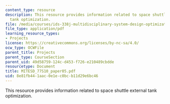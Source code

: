 ```yaml
---
content_type: resource
description: This resource provides information related to space shuttle external
  tank optimization.
file: /media/courses/ids-338j-multidisciplinary-system-design-optimization-spring-2010/8e81fb441aac0e1ec0bcb11d29e6bc46_MITESD_77S10_paper05.pdf
file_type: application/pdf
learning_resource_types:
- Projects
license: https://creativecommons.org/licenses/by-nc-sa/4.0/
ocw_type: OCWFile
parent_title: Projects
parent_type: CourseSection
parent_uid: 49d58759-124c-d453-f726-e210489cbdde
resourcetype: Document
title: MITESD_77S10_paper05.pdf
uid: 8e81fb44-1aac-0e1e-c0bc-b11d29e6bc46
---
```

This resource provides information related to space shuttle external tank optimization.